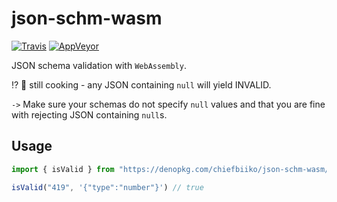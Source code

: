# json-schm-wasm

[![Travis](http://img.shields.io/travis/chiefbiiko/json-schm-wasm.svg?style=flat)](http://travis-ci.org/chiefbiiko/json-schm-wasm) [![AppVeyor](https://ci.appveyor.com/api/projects/status/github/chiefbiiko/json-schm-wasm?branch=master&svg=true)](https://ci.appveyor.com/project/chiefbiiko/json-schm-wasm)


JSON schema validation with `WebAssembly`.

⁉️ 🔨 still cooking - any JSON containing `null` will yield INVALID. 

`->` Make sure your schemas do not specify `null` values and that you are fine with rejecting JSON containing `null`s.

## Usage

``` ts
import { isValid } from "https://denopkg.com/chiefbiiko/json-schm-wasm/mod.ts";

isValid("419", '{"type":"number"}') // true
```